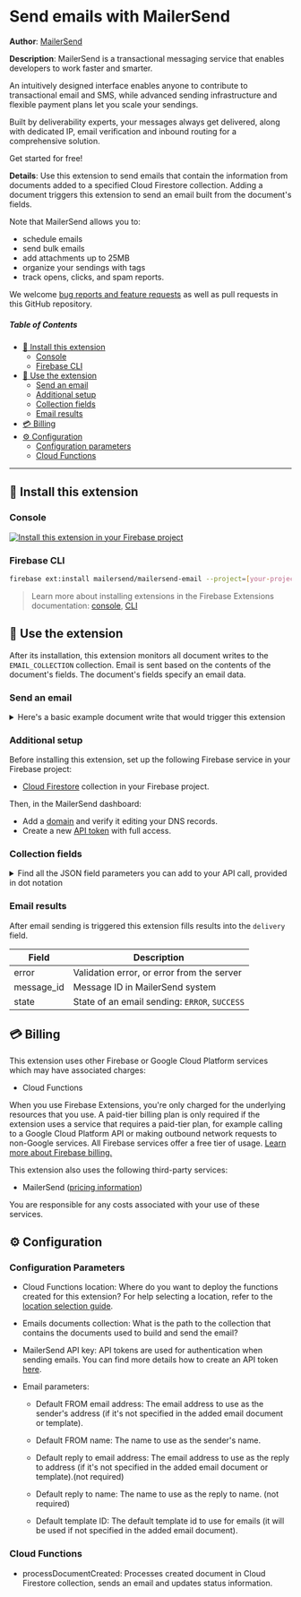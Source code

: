 # Send emails with MailerSend

**Author**: [MailerSend](https://www.mailersend.com)

**Description**: MailerSend is a transactional messaging service that enables developers to work faster and smarter.

An intuitively designed interface enables anyone to contribute to transactional email and SMS, while advanced sending infrastructure and flexible payment plans let you scale your sendings.

Built by deliverability experts, your messages always get delivered, along with dedicated IP, email verification and inbound routing for a comprehensive solution.

Get started for free!

**Details**: Use this extension to send emails that contain the information from documents added to a specified Cloud Firestore collection. Adding a document triggers this extension to send an email built from the document's fields.

Note that MailerSend allows you to:
- schedule emails
- send bulk emails
- add attachments up to 25MB
- organize your sendings with tags
- track opens, clicks, and spam reports.

We welcome [bug reports and feature requests](https://github.com/mailersend/mailersend-firebase/issues/new) as well as pull requests in this GitHub repository.

##### Table of Contents  

  * [🧩 Install this extension](#-install-this-extension)
    + [Console](#console)
    + [Firebase CLI](#firebase-cli)
  * [💪 Use the extension](#-use-the-extension)
    + [Send an email](#send-an-email)
    + [Additional setup](#additional-setup)
    + [Collection fields](#collection-fields)
    + [Email results](#email-results)
  * [💳 Billing](#-billing)
  * [⚙️ Configuration](#-configuration)
    + [Configuration parameters](#configuration-parameters)
    + [Cloud Functions](#cloud-functions)
---

## 🧩 Install this extension

### Console

[![Install this extension in your Firebase project](https://www.gstatic.com/mobilesdk/210513_mobilesdk/install-extension.png "Install this extension in your Firebase project")][install-link]

[install-link]: https://console.firebase.google.com/project/_/extensions/install?ref=mailersend/mailersend-email

### Firebase CLI

```bash
firebase ext:install mailersend/mailersend-email --project=[your-project-id]
```

> Learn more about installing extensions in the Firebase Extensions documentation:
> [console](https://firebase.google.com/docs/extensions/install-extensions?platform=console),
> [CLI](https://firebase.google.com/docs/extensions/install-extensions?platform=cli)


## 💪 Use the extension

After its installation, this extension monitors all document writes to the `EMAIL_COLLECTION` collection. Email is sent based on the contents of the document's fields. The document's fields specify an email data.

### Send an email
<details>
<summary>Here's a basic example document write that would trigger this extension</summary>

```js
admin.firestore().collection('emails').add({
  to: [
    {
      email: 'recipient@example.com',
      name: 'Recipient name'
    }
  ],
  from: {
    email: 'from@example.com',
    name: 'From name'
  },
  cc: [
    {
      email: 'cc.recipient@example.com',
      name: 'CC recipient name'
    }
  ],
  bcc: [
    {
      email: 'bcc.recipient@example.com',
      name: 'Bcc recipient name'
    }
  ],
  subject: 'Hello from Firebase!',
  html: 'This is an <code>HTML</code> email body.',
  text: 'This is an TEXT email body.',
  template_id: 'abc123ced',
    variables: [
      {
        email: 'recipient@example.com',
        substitutions: [
          {
            var: 'variable_name',
            value: 'variable value'
          }
        ]
      }
    ],
    personalization: [
      {
        email: 'recipient@example.com',
        data: {
          personalization_name: 'personalization value'
        }
      }
    ],
    tags: ['tag1', 'tag2'],
    reply_to: {
      email: 'reply_to@example.com',
        name: 'Reply to name'
    },
    send_at: '123465789'
})
```

</details>

### Additional setup

Before installing this extension, set up the following Firebase service in your Firebase project:

- [Cloud Firestore](https://firebase.google.com/docs/firestore/quickstart) collection in your Firebase project.

Then, in the MailerSend dashboard:

- Add a [domain](https://app.mailersend.com/domains) and verify it editing your DNS records.
- Create a new [API token](https://app.mailersend.com/api-tokens) with full access.



### Collection fields

<details>
<summary>Find all the JSON field parameters you can add to your API call, provided in dot notation </summary>


| JSON field parameter                | Type       | Required | Limitations                                                       | Details                                                                                                                                                                                                       |
|-------------------------------------|------------|----------|-------------------------------------------------------------------|---------------------------------------------------------------------------------------------------------------------------------------------------------------------------------------------------------------|
| `from`                              | `object`   | yes *    |                                                                   | Not required if set in extension config or `template_id` is present and template has default sender set.                                                                                                      |
| `from.email`                        | `string`   | yes *    | Must be a verified domain or subdomain. | Not required if set in extension config or `template_id` is present and template has default sender set.                                                                                                      |
| `from.name`                         | `string`   | no       |                                                                   | `from.email` will be used if not provided or, if set in extension config or `template_id` is present with default values, the default subject from that will be used.                                         |
| `to`                                | `object[]` | yes      | Min `1`, max `50`                                                 |                                                                                                                                                                                                               |
| `to.*.email`                        | `string`   | yes      |                                                                   |                                                                                                                                                                                                               |
| `to.*.name`                         | `string`   | no       |                                                                   | The name of the recipient. May not contain `;` or `,`.                                                                                                                                                        |
| `cc`                                | `object[]` | no       | Max 10                                                            |                                                                                                                                                                                                               |
| `cc.*.email`                        | `string`   | yes      |                                                                   |                                                                                                                                                                                                               |
| `cc.*.name`                         | `string`   | no       |                                                                   | The name of the CC recipient. May not contain `;` or `,`.                                                                                                                                                     |
| `bcc`                               | `object[]` | no       | Max 10                                                            |                                                                                                                                                                                                               |
| `bcc.*.email`                       | `string`   | yes      |                                                                   |                                                                                                                                                                                                               |
| `bcc.*.name`                        | `string`   | no       |                                                                   | The name of the BCC recipient. May not contain `;` or `,`.                                                                                                                                                    |
| `reply_to`                          | `object`   | no       |                                                                   |                                                                                                                                                                                                               |
| `reply_to.email`                    | `string`   | no       |                                                                   | Can be set in extension config                                                                                                                                                                                |
| `reply_to.name`                     | `string`   | no       |                                                                   | Can be set in extension config                                                                                                                                                                                |
| `subject`                           | `string`   | yes *    |                                                                   | Not required if `template_id` is present and template has default subject set.                                                                                                                                |
| `text`                              | `string`   | yes *    | Max size of 2 MB.                                                 | Email represented in a text (`text/plain`) format. * Only required if there's no `html` or `template_id` present.                                                                                             |
| `html`                              | `string`   | yes *    | Max size of 2 MB.                                                 | Email represented in HTML (`text/html`) format. * Only required if there's no `text` or `template_id` present.                                                                                                |
| `template_id`                       | `string`   | yes *    |                                                                   | * Only required if there's no `text` or `html` present.                                                                                                                                                       |
| `tags`                              | `string[]` | no       |                                                                   | Limit is max 5 tags.                                                                                                                                                                                          |
| `variables`                         | `object[]` | no       |                                                                   | These will be replaced in the email content using `{$var}` format. Can be used in the `subject`, `html`, `text` fields.                                                                                       |
| `variables.*.email`                 | `string`   | yes      |                                                                   | Email address that substitutions will be applied to. Read more about [simple personalization](features.html#simple-personalization).                                                                          |
| `variables.*.substitutions`         | `object[]` | yes      |                                                                   |                                                                                                                                                                                                               |
| `variables.*.substitutions.*.var`   | `string`   | yes      |                                                                   | Name of the variable, will replace `{$var}` in the `subject`, `html`, `text` fields.                                                                                                                          |
| `variables.*.substitutions.*.value` | `string`   | yes      |                                                                   | Value to be replaced, based on the `variables.*.substitutions.*.var`  name.                                                                                                                                   |
| `personalization`                   | `object[]` | no       |                                                                   | Allows using personalization in <code v-pre>{{ var }}</code> syntax. Can be used in the `subject`, `html`, `text` fields. Read more about [advanced personalization](features.html#advanced-personalization). |
| `personalization.*.email`           | `string`   | yes      |                                                                   | Email address that personalization will be applied to.                                                                                                                                                        |
| `personalization.*.data`            | `object[]` | yes      |                                                                   | Object with `key: value` pairs. Values will be added to your template using <code v-pre>{{ key }}</code> syntax.                                                                                              |
| `send_at`                           | `integer`  | no       | min: `now`, max: `now + 72hours`                                  | Has to be a [Unix timestamp](https://www.unixtimestamp.com/). **Please note that this timestamp is a minimal guarantee and that the email could be delayed due to server load.**                             |

</details>

### Email results

After email sending is triggered this extension fills results into the `delivery` field.

| Field      | Description                                    |
|------------|------------------------------------------------|
| error      | Validation error, or error from the server     |
| message_id | Message ID in MailerSend system                |
| state      | State of an email sending: `ERROR`, `SUCCESS`  |


<!-- We recommend keeping the following section to explain how billing for Firebase Extensions works -->
## 💳 Billing

This extension uses other Firebase or Google Cloud Platform services which may have associated charges:

<!-- List all products the extension interacts with -->
- Cloud Functions

When you use Firebase Extensions, you're only charged for the underlying resources that you use. A paid-tier billing plan is only required if the extension uses a service that requires a paid-tier plan, for example calling to a Google Cloud Platform API or making outbound network requests to non-Google services. All Firebase services offer a free tier of usage. [Learn more about Firebase billing.](https://firebase.google.com/pricing)

This extension also uses the following third-party services:

- MailerSend ([pricing information](https://mailersend.com/pricing))

You are responsible for any costs associated with your use of these services.

## ⚙️ Configuration

### Configuration Parameters

* Cloud Functions location: Where do you want to deploy the functions created for this extension? For help selecting a location, refer to the [location selection guide](https://firebase.google.com/docs/functions/locations).

* Emails documents collection: What is the path to the collection that contains the documents used to build and send the email?

* MailerSend API key: API tokens are used for authentication when sending emails. You can find more details how to create an API token [here](https://www.mailersend.com/help/managing-api-tokens).
* Email parameters:

    + Default FROM email address: The email address to use as the sender's address (if it's not specified in the added email document or template).

    + Default FROM name: The name to use as the sender's name.

    + Default reply to email address: The email address to use as the reply to address (if it's not specified in the added email document or template).(not required)

    + Default reply to name: The name to use as the reply to name. (not required)

    + Default template ID: The default template id to use for emails (it will be used if not specified in the added email document).



### Cloud Functions

* processDocumentCreated: Processes created document in Cloud Firestore collection, sends an email and updates status information.
